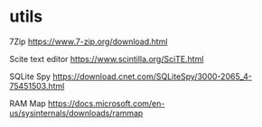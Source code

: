 # utils

7Zip
https://www.7-zip.org/download.html

Scite text editor
https://www.scintilla.org/SciTE.html

SQLite Spy
https://download.cnet.com/SQLiteSpy/3000-2065_4-75451503.html

RAM Map
https://docs.microsoft.com/en-us/sysinternals/downloads/rammap

